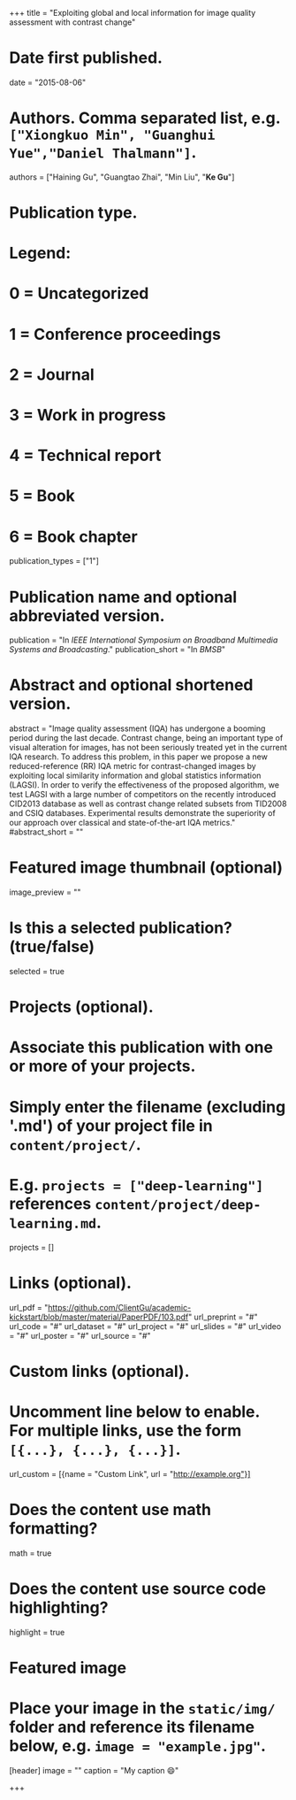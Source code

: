 +++
title = "Exploiting global and local information for image quality assessment with contrast change"

# Date first published.
date = "2015-08-06"

# Authors. Comma separated list, e.g. `["Xiongkuo Min", "Guanghui Yue","Daniel Thalmann"]`.
authors = ["Haining Gu", "Guangtao Zhai", "Min Liu", "**Ke Gu**"]
# Publication type.
# Legend:
# 0 = Uncategorized
# 1 = Conference proceedings
# 2 = Journal
# 3 = Work in progress
# 4 = Technical report
# 5 = Book
# 6 = Book chapter
publication_types = ["1"]

# Publication name and optional abbreviated version.
publication = "In *IEEE International Symposium on Broadband Multimedia Systems and Broadcasting*."
publication_short = "In *BMSB*"

# Abstract and optional shortened version.
abstract = "Image quality assessment (IQA) has undergone a booming period during the last decade. Contrast change, being an important type of visual alteration for images, has not been seriously treated yet in the current IQA research. To address this problem, in this paper we propose a new reduced-reference (RR) IQA metric for contrast-changed images by exploiting local similarity information and global statistics information (LAGSI). In order to verify the effectiveness of the proposed algorithm, we test LAGSI with a large number of competitors on the recently introduced CID2013 database as well as contrast change related subsets from TID2008 and CSIQ databases. Experimental results demonstrate the superiority of our approach over classical and state-of-the-art IQA metrics."
#abstract_short = ""

# Featured image thumbnail (optional)
image_preview = ""

# Is this a selected publication? (true/false)
selected = true

# Projects (optional).
#   Associate this publication with one or more of your projects.
#   Simply enter the filename (excluding '.md') of your project file in `content/project/`.
#   E.g. `projects = ["deep-learning"]` references `content/project/deep-learning.md`.
projects = []

# Links (optional).
url_pdf = "https://github.com/ClientGu/academic-kickstart/blob/master/material/PaperPDF/103.pdf"
url_preprint = "#"
url_code = "#"
url_dataset = "#"
url_project = "#"
url_slides = "#"
url_video = "#"
url_poster = "#"
url_source = "#"

# Custom links (optional).
#   Uncomment line below to enable. For multiple links, use the form `[{...}, {...}, {...}]`.
 url_custom = [{name = "Custom Link", url = "http://example.org"}]

# Does the content use math formatting?
math = true

# Does the content use source code highlighting?
highlight = true

# Featured image
# Place your image in the `static/img/` folder and reference its filename below, e.g. `image = "example.jpg"`.
[header]
image = ""
caption = "My caption 😄"

+++
